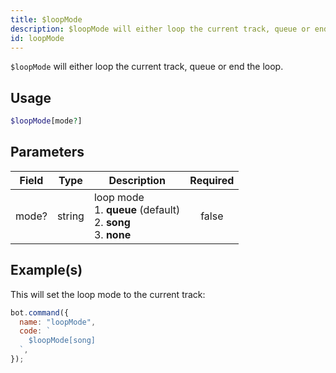 ```yaml
---
title: $loopMode
description: $loopMode will either loop the current track, queue or end the loop.
id: loopMode
---
```


`$loopMode` will either loop the current track, queue or end the loop.

## Usage

```php
$loopMode[mode?]
```

## Parameters

| Field | Type   | Description                                                                   | Required |
| ----- | ------ | ----------------------------------------------------------------------------- | :------: |
| mode? | string | loop mode <br /> 1. **queue** (default) <br /> 2. **song** <br /> 3. **none** |  false   |

## Example(s)

This will set the loop mode to the current track:

```javascript
bot.command({
  name: "loopMode",
  code: `
    $loopMode[song]
  `,
});
```

